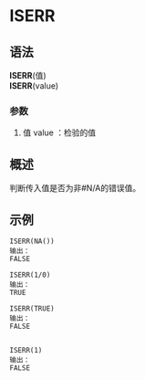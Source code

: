 # ISERR
## 语法
**ISERR**(值)	    
**ISERR**(value)


### 参数
1. 值 value ：检验的值
## 概述
判断传入值是否为非#N/A的错误值。
## 示例
```
ISERR(NA())
输出：
FALSE

ISERR(1/0)
输出：
TRUE

ISERR(TRUE)
输出：
FALSE


ISERR(1)
输出：
FALSE
```